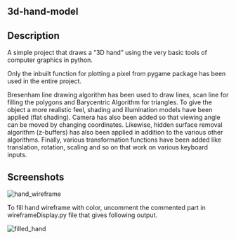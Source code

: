 ## 3d-hand-model

## Description
A simple project that draws a “3D hand” using the very
basic tools of computer graphics in python.

Only the inbuilt function for plotting a pixel from pygame package has been used in the entire project.

Bresenham line drawing algorithm has been used to draw lines, scan line for filling the polygons and
Barycentric Algorithm for triangles. To give the
object a more realistic feel, shading and illumination models have been applied (flat shading).
Camera has also been added so that viewing angle can be moved by changing coordinates.
Likewise, hidden surface removal algorithm (z-buffers) has also been applied in addition to the various
other algorithms. 
Finally, various transformation functions have been added like translation, rotation, scaling and so on 
that work on various keyboard inputs.

## Screenshots
![hand_wireframe](https://cloud.githubusercontent.com/assets/20043960/16203544/c3c767a6-36e8-11e6-9842-c7d6fb0ac254.PNG)

To fill hand wireframe with color, uncomment the commented part in wireframeDisplay.py file that gives following output.

![filled_hand](https://cloud.githubusercontent.com/assets/20043960/16203576/e87d15e6-36e8-11e6-818a-671bb3a3b2dd.PNG)
